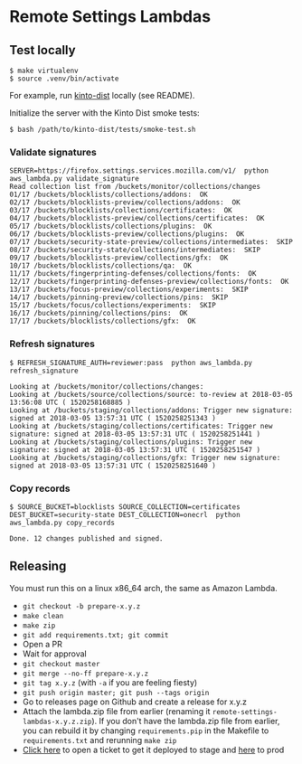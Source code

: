 # Remote Settings Lambdas

## Test locally

```
$ make virtualenv
$ source .venv/bin/activate
```

For example, run [kinto-dist](https://github.com/Kinto/kinto-dist/) locally (see README).

Initialize the server with the Kinto Dist smoke tests:

```
$ bash /path/to/kinto-dist/tests/smoke-test.sh
```

### Validate signatures

```
SERVER=https://firefox.settings.services.mozilla.com/v1/  python aws_lambda.py validate_signature
Read collection list from /buckets/monitor/collections/changes
01/17 /buckets/blocklists/collections/addons:  OK
02/17 /buckets/blocklists-preview/collections/addons:  OK
03/17 /buckets/blocklists/collections/certificates:  OK
04/17 /buckets/blocklists-preview/collections/certificates:  OK
05/17 /buckets/blocklists/collections/plugins:  OK
06/17 /buckets/blocklists-preview/collections/plugins:  OK
07/17 /buckets/security-state-preview/collections/intermediates:  SKIP
08/17 /buckets/security-state/collections/intermediates:  SKIP
09/17 /buckets/blocklists-preview/collections/gfx:  OK
10/17 /buckets/blocklists/collections/qa:  OK
11/17 /buckets/fingerprinting-defenses/collections/fonts:  OK
12/17 /buckets/fingerprinting-defenses-preview/collections/fonts:  OK
13/17 /buckets/focus-preview/collections/experiments:  SKIP
14/17 /buckets/pinning-preview/collections/pins:  SKIP
15/17 /buckets/focus/collections/experiments:  SKIP
16/17 /buckets/pinning/collections/pins:  OK
17/17 /buckets/blocklists/collections/gfx:  OK

```

### Refresh signatures

```
$ REFRESH_SIGNATURE_AUTH=reviewer:pass  python aws_lambda.py refresh_signature

Looking at /buckets/monitor/collections/changes:
Looking at /buckets/source/collections/source: to-review at 2018-03-05 13:56:08 UTC ( 1520258168885 )
Looking at /buckets/staging/collections/addons: Trigger new signature: signed at 2018-03-05 13:57:31 UTC ( 1520258251343 )
Looking at /buckets/staging/collections/certificates: Trigger new signature: signed at 2018-03-05 13:57:31 UTC ( 1520258251441 )
Looking at /buckets/staging/collections/plugins: Trigger new signature: signed at 2018-03-05 13:57:31 UTC ( 1520258251547 )
Looking at /buckets/staging/collections/gfx: Trigger new signature: signed at 2018-03-05 13:57:31 UTC ( 1520258251640 )

```

### Copy records

```
$ SOURCE_BUCKET=blocklists SOURCE_COLLECTION=certificates DEST_BUCKET=security-state DEST_COLLECTION=onecrl  python aws_lambda.py copy_records

Done. 12 changes published and signed.
```


## Releasing

You must run this on a linux x86_64 arch, the same as Amazon Lambda.

- `git checkout -b prepare-x.y.z`
- `make clean`
- `make zip`
- `git add requirements.txt; git commit`
- Open a PR
- Wait for approval
- `git checkout master`
- `git merge --no-ff prepare-x.y.z`
- `git tag x.y.z` (with `-a` if you are feeling fiesty)
- `git push origin master; git push --tags origin`
- Go to releases page on Github and create a release for x.y.z
- Attach the lambda.zip file from earlier (renaming it
  `remote-settings-lambdas-x.y.z.zip`).  If you don't have the lambda.zip
  file from earlier, you can rebuild it by changing `requirements.pip`
  in the Makefile to `requirements.txt` and rerunning `make zip`
- [Click here][bugzilla-stage-link] to open a ticket to get it deployed to stage and [here][bugzilla-prod-link] to prod

[bugzilla-stage-link]: https://bugzilla.mozilla.org/enter_bug.cgi?comment=Please%20upgrade%20the%20lambda%20functions%20to%20use%20the%20last%20release%20of%20remote-settings-lambdas.%0D%0A%0D%0A%5BInsert%20a%20short%20description%20of%20the%20changes%20here.%5D%0D%0A%0D%0Ahttps%3A%2F%2Fgithub.com%2Fmozilla-services%2Fremote-settings-lambdas%2Freleases%2Ftag%2FX.Y.Z%0D%0A%0D%0AThanks%21&component=Operations%3A%20Storage&product=Cloud%20Services&qa_contact=chartjes%40mozilla.com&short_desc=Please%20deploy%20remote-settings-lambdas-X.Y.Z%20lambda%20function%20to%20STAGE

[bugzilla-prod-link]: https://bugzilla.mozilla.org/enter_bug.cgi?comment=Please%20upgrade%20the%20lambda%20functions%20to%20use%20the%20last%20release%20of%20remote-settings-lambdas.%0D%0A%0D%0A%5BInsert%20a%20short%20description%20of%20the%20changes%20here.%5D%0D%0A%0D%0Ahttps%3A%2F%2Fgithub.com%2Fmozilla-services%2Fremote-settings-lambdas%2Freleases%2Ftag%2FX.Y.Z%0D%0A%0D%0AThanks%21&component=Operations%3A%20Storage&product=Cloud%20Services&qa_contact=chartjes%40mozilla.com&short_desc=Please%20deploy%20remote-settings-lambdas-X.Y.Z%20lambda%20function%20to%20PROD

